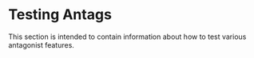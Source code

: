 # Testing Antags

This section is intended to contain information about how to test various antagonist features.
